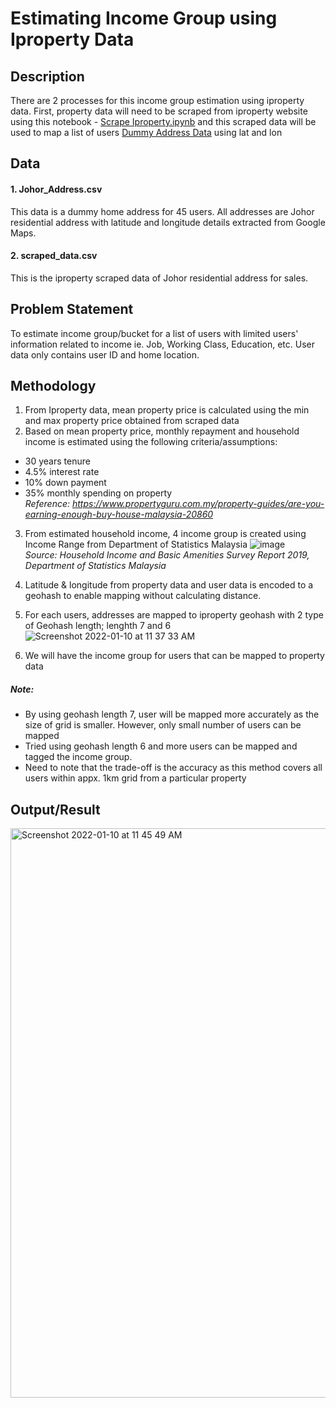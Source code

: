 # Estimating Income Group using Iproperty Data

## Description
There are 2 processes for this income group estimation using iproperty data. First, property data will need to be scraped from iproperty website using this notebook - [Scrape Iproperty.ipynb](https://github.com/maryamnuri/income-group-estimation-using-iproperty/blob/b86f566c72ba2e34fc4fc1ac6b97bf09688bf877/Scrape%20Iproperty.ipynb) and this scraped data will be used to map a list of users [Dummy Address Data](https://github.com/maryamnuri/income-group-estimation-using-iproperty/blob/b86f566c72ba2e34fc4fc1ac6b97bf09688bf877/Johor_Address.csv)
using lat and lon

## Data
#### 1. Johor_Address.csv
This data is a dummy home address for 45 users. All addresses are Johor residential address with latitude and longitude details extracted from Google Maps.

 #### 2. scraped_data.csv
This is the iproperty scraped data of Johor residential address for sales.
 
## Problem Statement
To estimate income group/bucket for a list of users with limited users' information related to income ie. Job, Working Class, Education, etc. 
User data only contains user ID and home location.

## Methodology
1. From Iproperty data, mean property price is calculated using the min and max property price obtained from scraped data
2. Based on mean property price, monthly repayment and household income is estimated using the following criteria/assumptions:
- 30 years tenure
- 4.5% interest rate
- 10% down payment
- 35% monthly spending on property\
_Reference: https://www.propertyguru.com.my/property-guides/are-you-earning-enough-buy-house-malaysia-20860_
3. From estimated household income, 4 income group is created using Income Range from Department of Statistics Malaysia
![image](https://user-images.githubusercontent.com/40256034/148715282-63039821-100f-4580-b66d-9f9e0119a22f.png)\
_Source: Household Income and Basic Amenities Survey Report 2019, Department of Statistics Malaysia_
4. Latitude & longitude from property data and user data is encoded to a geohash to enable mapping without calculating distance. 
5. For each users, addresses are mapped to iproperty geohash with 2 type of Geohash length; lenghth 7 and 6 ![Screenshot 2022-01-10 at 11 37 33 AM](https://user-images.githubusercontent.com/40256034/148715773-6aee086a-93b8-46ba-9016-65c590e659e7.png)


6. We will have the income group for users that can be mapped to property data
##### Note:
- By using geohash length 7, user will be mapped more accurately as the size of grid is smaller. However, only small number of users can be mapped
- Tried using geohash length 6 and more users can be mapped and tagged the income group. 
- Need to note that the trade-off is the accuracy as this method covers all users within appx. 1km grid from a particular property

## Output/Result
<img width="911" alt="Screenshot 2022-01-10 at 11 45 49 AM" src="https://user-images.githubusercontent.com/40256034/148716247-72a446ef-e161-4c6f-99a8-e867237c6400.png">


